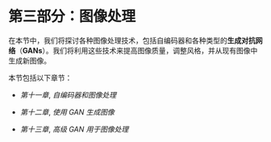 # 第三部分：图像处理

在本节中，我们将探讨各种图像处理技术，包括自编码器和各种类型的**生成对抗网络**（**GANs**）。我们将利用这些技术来提高图像质量，调整风格，并从现有图像中生成新图像。

本节包括以下章节：

+   *第十一章*, *自编码器和图像处理*

+   *第十二章*, *使用 GAN 生成图像*

+   *第十三章*, *高级 GAN 用于图像处理*
